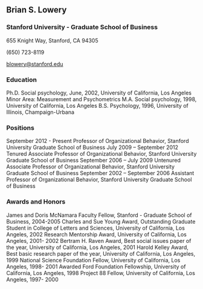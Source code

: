 ## Brian S. Lowery

### Stanford University - Graduate School of Business
655 Knight Way, Stanford, CA 94305 

(650) 723-8119 

[blowery@stanford.edu](blowery@stanford.edu)

### Education

Ph.D. Social psychology, June, 2002, University of California, Los Angeles Minor Area: Measurement and Psychometrics
M.A. Social psychology, 1998, University of California, Los Angeles 
B.S. Psychology, 1996, University of Illinois, Champaign-Urbana

### Positions

September 2012 - Present         Professor of Organizational Behavior, Stanford University Graduate School of Business
July 2009 – September 2012       Tenured Associate Professor of Organizational
                                 Behavior, Stanford University Graduate School of Business
September 2006 – July 2009       Untenured Associate Professor of Organizational
                                 Behavior, Stanford University Graduate School of Business
September 2002 – September 2006  Assistant Professor of Organizational Behavior, Stanford University Graduate School of Business


### Awards and Honors

James and Doris McNamara Faculty Fellow, Stanford - Graduate School of Business, 2004-2005
Charles and Sue Young Award, Outstanding Graduate Student in College of Letters and Sciences, University of California, Los Angeles, 2002
Research Mentorship Award, University of California, Los Angeles, 2001- 2002 Bertram H. Raven Award, Best social issues paper of the year, University of California, Los Angeles, 2001
Harold Kelley Award, Best basic research paper of the year, University of California, Los Angeles, 1999
National Science Foundation Fellow, University of California, Los Angeles, 1998- 2001
Awarded Ford Foundation Fellowship, University of California, Los Angeles, 1998 
Project 88 Fellow, University of California, Los Angeles, 1997- 2000

